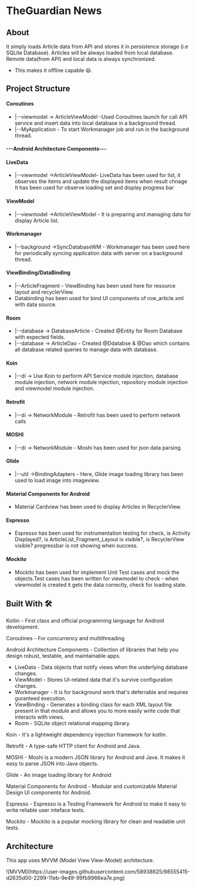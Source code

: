 # TheGuardian News
## About
<p>It simply loads Article data from API and stores it in persistence storage (i.e SQLite Database). Articles will be always loaded from local database. 
  Remote data(from API) and local data is always synchronized.</p>
  <ul>
  <li>This makes it offline capable 😃.</li>
  </ul>
  
  ## Project Structure
#### Coroutines
<ul>
  <li>|--viewmodel -> ArticleViewModel -Used Coroutines launch for call API service and insert data into local database in a background thread. </li>
  <li>|--MyApplication - To start Workmanager job and run in the background thread.</li>
  </ul>
  
#### ---Android Architecture Components---

  #### LiveData 
  
  <ul>
  <li>|--viewmodel ->ArticleViewModel- LiveData has been used for list, it observes the items and update the displayed items when result chnage
    It has been used for observe loading set and display progress bar</li>
  </ul>
  
  #### ViewModel 
  <ul>
  <li>|--viewmodel ->ArticleViewModel - It is preparing and managing data for display Article list. </li>

  </ul>
  
  #### Workmanager
  <ul>
  <li>|--background ->SyncDatabaseWM - Workmanager has been used here for periodically syncing application data with server on a background thread.</li>
  </ul>
  
  #### ViewBinding/DataBinding 
  <ul>
  <li>|--ArticleFragment - ViewBinding has been used here for resource layout and recyclerView.</li>
  <li>Databinding has been used for bind UI components of row_article.xml with data source.</li>
  </ul>
  
  #### Room 
  <ul>
  <li>|--database -> DatabaseArticle - Created @Entity for Room Database with expected fields.</li>
  <li>|--database -> ArticleDao - Created @Ddatabse &  @Dao which contains all database related queries to manage data with database.
  </ul>
  
  #### Koin
  <ul>
  <li>|--di -> Use Koin to perform API Service module injection, database module injection, network module injection, repository module injection and viewmodel module injection.</li>
  </ul>
  
#### Retrofit 
<ul>
  <li>|--di -> NetworkModule - Retrofit has been used to perform network calls</li>
  </ul>
  
#### MOSHI
<ul>
  <li>|--di -> NetworkModule - Moshi has been used for json data parsing.</li> 
  </ul>
  
#### Glide 
<ul>
  <li>|--util ->BindingAdapters - Here, Glide image loading library has been used to load image into imageview.</li>
  </ul>
  
#### Material Components for Android 
<ul>
  <li>Material Cardview has been used to display Articles in RecyclerView. </li>
  </ul>
  
 #### Espresso 
 <ul>
  <li>Espresso has been used for instrumentation testing for check, is Activity Displayed?, is ArticleList_Fragment_Layout is visible?, is RecyclerView visible? progressbar is not showing when success.
  </ul>
  
#### Mockito
<ul>
  <li>Mockito has been used for implement Unit Test cases and mock the objects.Test cases has been written for viewmodel to check - when viewmodel is created it gets the data correctly, check for loading state. </li>
  </ul>


## Built With 🛠
<p> Kotlin - First class and official programming language for Android development.</p>
<p>Coroutines - For concurrency and multithreading</p>
<p>Android Architecture Components - Collection of libraries that help you design robust, testable, and maintainable apps.</p>
<ul>
  <li>LiveData - Data objects that notify views when the underlying database changes.</li>
  <li>ViewModel - Stores UI-related data that it's survive configuration changes.</li>
  <li>Workmanager - It is for background work that's deferrable and requires guranteed execution.</li>
  <li>ViewBinding - Generates a binding class for each XML layout file present in that module and allows you to more easily write code that interacts with views.</li>
  <li>Room - SQLite object relational mapping library.</li>
  </ul>
<p>Koin - It's a lightweight dependency injection framework for kotlin.<p>
<p>Retrofit - A type-safe HTTP client for Android and Java.</p>
<p>MOSHI - Moshi is a modern JSON library for Android and Java. It makes it easy to parse JSON into Java objects.<p>
<p>Glide - An image loading library for Android </p>
<p>Material Components for Android - Modular and customizable Material Design UI components for Android.</p>
<p>Espresso - Espresso is a Testing Framework for Android to make it easy to write reliable user inteface tests.</p>
<p>Mockito - Mockito is a popular mocking library for clean and readable unit tests. 

## Architecture
<p>This app uses MVVM (Model View View-Model) architecture.</p>
![MVVM](https://user-images.githubusercontent.com/58938625/98555415-d2635d00-2299-11eb-9e49-99fb9966ea7e.png)

